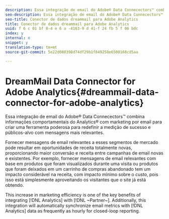 ```yaml
---
description: Essa integração de email do Adobe® Data Connecectors™ combina informações comportamentais do Analytics® com marketing por email para criar uma ferramenta poderosa para redefinir a medição de sucesso e públicos-alvo com mensagens mais relevantes.
seo-description: Essa integração de email do Adobe® Data Connecectors™ combina informações comportamentais do Analytics® com marketing por email para criar uma ferramenta poderosa para redefinir a medição de sucesso e públicos-alvo com mensagens mais relevantes.
seo-title: Conector de dados dreammail para Adobe Analytics
title: Conector de dados dreammail para Adobe Analytics
uuid: f 6 c 01 bf 8-4 e 6 a -4163-9 d 41-f 24 fb 5 f 06 bdc
index: y
internal: n
snippet: y
translation-type: tm+mt
source-git-commit: 5e22d080398d74df29b1f849258e6500168cd5aa

---
```



# DreamMail Data Connector for Adobe Analytics{#dreammail-data-connector-for-adobe-analytics}

Essa integração de email do Adobe® Data Connecectors™ combina informações comportamentais do Analytics® com marketing por email para criar uma ferramenta poderosa para redefinir a medição de sucesso e públicos-alvo com mensagens mais relevantes.

Fornecer mensagens de email relevantes a esses segmentos de mercado pode resultar em oportunidades de receita totalmente novas, proporcionando maior conversão e receita entre campanhas de email novas e existentes. Por exemplo, fornecer mensagens de email relevantes com base em produtos que foram visualizados durante uma visita ou produtos que foram deixados em um carrinho de compras abandonado tem um impacto considerável na receita, com impacto mínimo sobre o custo, pois isso está simplesmente aproveitando os visitantes que o site já está obtendo.

This increase in marketing efficiency is one of the key benefits of integrating [!DNL Analytics] with [!DNL ~Partner~]. Additionally, this integration will automatically synchronize email metrics with [!DNL Analytics] data as frequently as hourly for closed-loop reporting.
